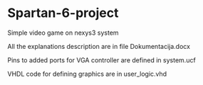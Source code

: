# Spartan-6-project
Simple video game on nexys3 system

All the explanations description are in file Dokumentacija.docx

Pins to added ports for VGA controller are defined in system.ucf

VHDL code for defining graphics are in user_logic.vhd


